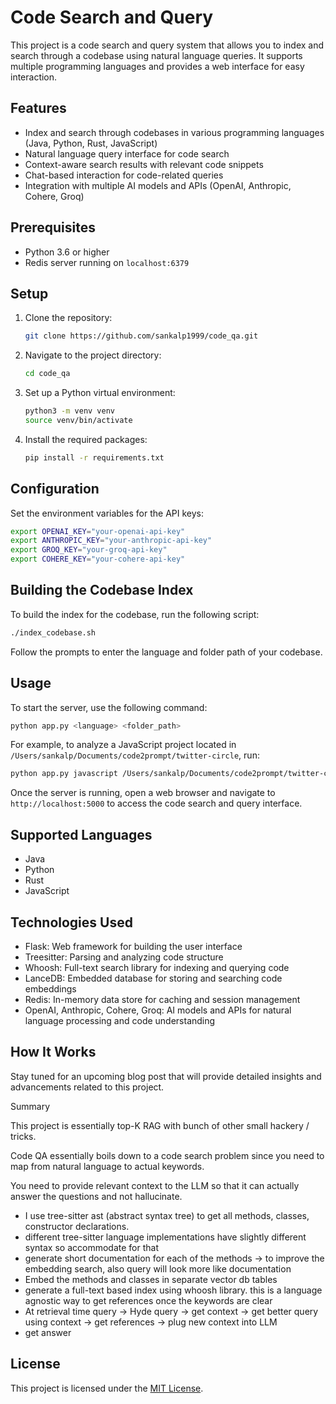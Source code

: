# Code Search and Query

This project is a code search and query system that allows you to index and search through a codebase using natural language queries. It supports multiple programming languages and provides a web interface for easy interaction.

## Features

- Index and search through codebases in various programming languages (Java, Python, Rust, JavaScript)
- Natural language query interface for code search
- Context-aware search results with relevant code snippets
- Chat-based interaction for code-related queries
- Integration with multiple AI models and APIs (OpenAI, Anthropic, Cohere, Groq)

## Prerequisites

- Python 3.6 or higher
- Redis server running on `localhost:6379`

## Setup

1. Clone the repository:

   ```bash
   git clone https://github.com/sankalp1999/code_qa.git
   ```

2. Navigate to the project directory:

   ```bash
   cd code_qa
   ```

3. Set up a Python virtual environment:

   ```bash
   python3 -m venv venv
   source venv/bin/activate
   ```

4. Install the required packages:

   ```bash
   pip install -r requirements.txt
   ```

## Configuration

Set the environment variables for the API keys:

```bash
export OPENAI_KEY="your-openai-api-key"
export ANTHROPIC_KEY="your-anthropic-api-key"
export GROQ_KEY="your-groq-api-key"
export COHERE_KEY="your-cohere-api-key"
```

## Building the Codebase Index

To build the index for the codebase, run the following script:

```bash
./index_codebase.sh
```

Follow the prompts to enter the language and folder path of your codebase.

## Usage

To start the server, use the following command:

```bash
python app.py <language> <folder_path>
```

For example, to analyze a JavaScript project located in `/Users/sankalp/Documents/code2prompt/twitter-circle`, run:

```bash
python app.py javascript /Users/sankalp/Documents/code2prompt/twitter-circle
```

Once the server is running, open a web browser and navigate to `http://localhost:5000` to access the code search and query interface.

## Supported Languages

- Java
- Python
- Rust
- JavaScript

## Technologies Used

- Flask: Web framework for building the user interface
- Treesitter: Parsing and analyzing code structure
- Whoosh: Full-text search library for indexing and querying code
- LanceDB: Embedded database for storing and searching code embeddings
- Redis: In-memory data store for caching and session management
- OpenAI, Anthropic, Cohere, Groq: AI models and APIs for natural language processing and code understanding

## How It Works

Stay tuned for an upcoming blog post that will provide detailed insights and advancements related to this project.

Summary

This project is essentially top-K RAG with bunch of other small hackery / tricks.

Code QA essentially boils down to a code search problem since you need to map from natural language to actual keywords. 

You need to provide relevant context to the LLM so that it can actually answer the questions and not hallucinate.

- I use tree-sitter ast (abstract syntax tree) to get all methods, classes, constructor declarations.
- different tree-sitter language implementations have slightly different syntax so accommodate for that
- generate short documentation for each of the methods -> to improve the embedding search, also query will look more like documentation
- Embed the methods and classes in separate vector db tables
- generate a full-text based index using whoosh library. this is a language agnostic way to get references once the keywords are clear
- At retrieval time query -> Hyde query -> get context -> get better query using context -> get references -> plug new context into LLM 
- get answer


## License

This project is licensed under the [MIT License](LICENSE).
